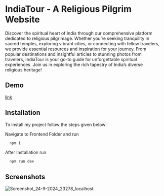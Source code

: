 
# IndiaTour - A Religious Pilgrim Website

Discover the spiritual heart of India through our comprehensive platform dedicated to religious pilgrimage. Whether you’re seeking tranquility in sacred temples, exploring vibrant cities, or connecting with fellow travelers, we provide essential resources and inspiration for your journey. From popular destinations and insightful articles to stunning photos from travelers, IndiaTour is your go-to guide for unforgettable spiritual experiences. Join us in exploring the rich tapestry of India’s diverse religious heritage!




## Demo

[link](https://manishkeshwani.github.io/IndiaTour-Religious-Pilgrim-Website/)


## Installation

To install my project follow the steps given below:

Navigate to Frontend Folder and run
```bash
  npm i
```

After Installation run
```bash
  npm run dev
```
    
## Screenshots

![Screenshot_24-9-2024_23278_localhost](https://github.com/user-attachments/assets/9789e249-157b-4b0b-bf55-9401179f40b1)

